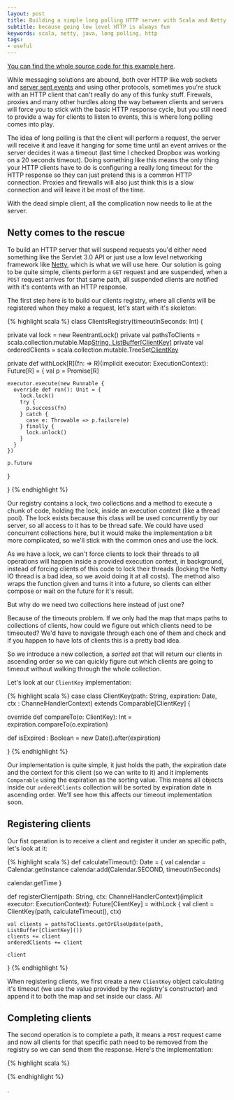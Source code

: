 ```yaml
---
layout: post
title: Building a simple long polling HTTP server with Scala and Netty
subtitle: because going low level HTTP is always fun
keywords: scala, netty, java, long polling, http
tags:
- useful
---
```


[You can find the whole source code for this example here](https://github.com/mauricio/netty-long-polling-example).

While messaging solutions are abound, both over HTTP like web sockets and [server sent events](https://developer.mozilla.org/en-US/docs/Web/API/Server-sent_events/Using_server-sent_events) and using other protocols, sometimes you're stuck with an HTTP client that can't really do any of this funky stuff. Firewals, proxies and many other hurdles along the way between clients and servers will force you to stick with the basic HTTP response cycle, but you still need to provide a way for clients to listen to events, this is where long polling comes into play.

The idea of long polling is that the client will perform a request, the server will receive it and leave it hanging for some time until an event arrives or the server decides it was a timeout (last time I checked Dropbox was working on a 20 seconds timeout). Doing something like this means the only thing your HTTP clients have to do is configuring a really long timeout for the HTTP response so they can just pretend this is a common HTTP connection. Proxies and firewalls will also just think this is a slow connection and will leave it be most of the time.

With the dead simple client, all the complication now needs to lie at the server.

## Netty comes to the rescue

To build an HTTP server that will suspend requests you'd either need something like the Servlet 3.0 API or just use a low level networking framework like [Netty](http://netty.io/), which is what we will use here. Our solution is going to be quite simple, clients perform a `GET` request and are suspended, when a `POST` request arrives for that same path, all suspended clients are notified with it's contents with an HTTP response.

The first step here is to build our clients registry, where all clients will be registered when they make a request, let's start with it's skeleton:

{% highlight scala %}
class ClientsRegistry(timeoutInSeconds: Int) {

  private val lock = new ReentrantLock()
  private val pathsToClients = scala.collection.mutable.Map[String, ListBuffer[ClientKey]]()
  private val orderedClients = scala.collection.mutable.TreeSet[ClientKey]()

  private def withLock[R](fn: => R)(implicit executor: ExecutionContext): Future[R] = {
    val p = Promise[R]

    executor.execute(new Runnable {
      override def run(): Unit = {
        lock.lock()
        try {
          p.success(fn)
        } catch {
          case e: Throwable => p.failure(e)
        } finally {
          lock.unlock()
        }
      }
    })

    p.future
  }

}
{% endhighlight %}

Our registry contains a lock, two collections and a method to execute a chunk of code, holding the lock, inside an execution context (like a thread pool). The lock exists because this class will be used concurrently by our server, so all access to it has to be thread safe. We could have used concurrent collections here, but it would make the implementation a bit more complicated, so we'll stick with the common ones and use the lock.

As we have a lock, we can't force clients to lock their threads to all operations will happen inside a provided execution context, in background, instead of forcing clients of this code to lock their threads (locking the Netty IO thread is a bad idea, so we avoid doing it at all costs). The method also wraps the function given and turns it into a future, so clients can either compose or wait on the future for it's result.

But why do we need two collections here instead of just one?

Because of the timeouts problem. If we only had the map that maps paths to collections of clients, how could we figure out which clients need to be timeouted? We'd have to navigate through each one of them and check and if you happen to have lots of clients this is a pretty bad idea.

So we introduce a new collection, a *sorted set* that will return our clients in ascending order so we can quickly figure out which clients are going to timeout without walking through the whole collection.

Let's look at our `ClientKey` implementation:

{% highlight scala %}
case class ClientKey(path: String, expiration: Date, ctx : ChannelHandlerContext)
  extends Comparable[ClientKey] {

  override def compareTo(o: ClientKey): Int =
    expiration.compareTo(o.expiration)

  def isExpired : Boolean = new Date().after(expiration)

}
{% endhighlight %}

Our implementation is quite simple, it just holds the path, the expiration date and the context for this client (so we can write to it) and it implements `Comparable` using the expiration as the sorting value. This means all objects inside our `orderedClients` collection will be sorted by expiration date in ascending order. We'll see how this affects our timeout implementation soon.

## Registering clients

Our fist operation is to receive a client and register it under an specific path, let's look at it:

{% highlight scala %}
def calculateTimeout(): Date = {
  val calendar = Calendar.getInstance
  calendar.add(Calendar.SECOND, timeoutInSeconds)

  calendar.getTime
}

def registerClient(path: String, ctx: ChannelHandlerContext)(implicit executor: ExecutionContext): Future[ClientKey] =
  withLock {
    val client = ClientKey(path, calculateTimeout(), ctx)

    val clients = pathsToClients.getOrElseUpdate(path, ListBuffer[ClientKey]())
    clients += client
    orderedClients += client

    client
  }
{% endhighlight %}

When registering clients, we first create a new `ClientKey` object calculating it's timeout (we use the value provided by the registry's constructor) and append it to both the map and set inside our class. All

## Completing clients

The second operation is to complete a path, it means a `POST` request came and now all clients for that specific path need to be removed from the registry so we can send them the response. Here's the implementation:

{% highlight scala %}

{% endhighlight %}









.
